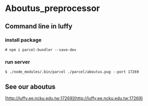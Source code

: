 # Aboutus_preprocessor
## Command line in luffy 
### install package
  ```
  # npm i parcel-bundler --save-dev
  ```
### run server
  ```
  $ ./node_modules/.bin/parcel ./parcel/aboutus.pug --port 17269
  ```
  
## See our aboutus
[http://luffy.ee.ncku.edu.tw:17269](http://luffy.ee.ncku.edu.tw:17269)